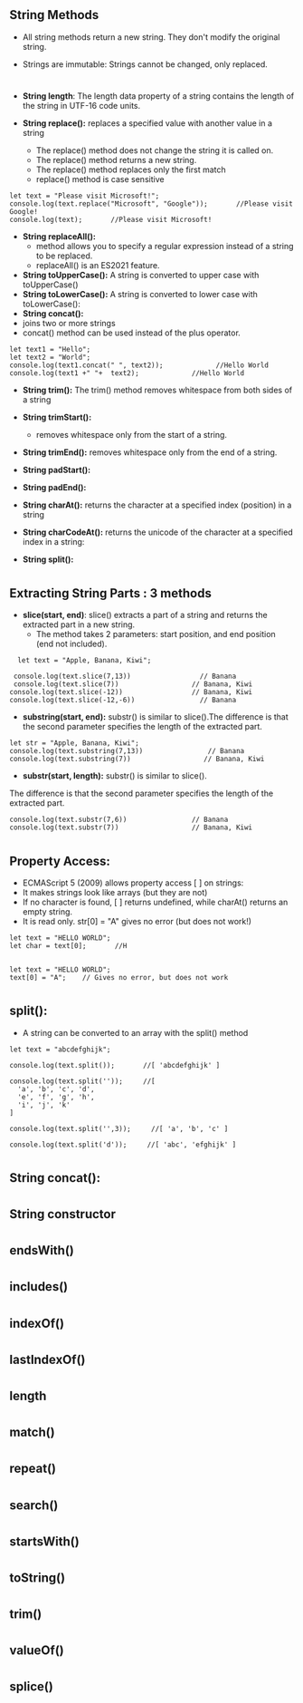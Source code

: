 
#
## String Methods

* All string methods return a new string. They don't modify the original string.

* Strings are immutable: Strings cannot be changed, only replaced.
#
* **String length**: 
The length data property of a string contains the length of the string in UTF-16 code units.


* **String replace():**  replaces a specified value with another value in a string
    * The replace() method does not change the string it is called on.
    * The replace() method returns a new string.
    * The replace() method replaces only the first match
    * replace() method is case sensitive

```
let text = "Please visit Microsoft!";
console.log(text.replace("Microsoft", "Google"));       //Please visit Google!
console.log(text);       //Please visit Microsoft!

```


* **String replaceAll():**
    * method allows you to specify a regular expression instead of a string to be replaced.
    * replaceAll() is an ES2021 feature.
* **String toUpperCase():**
    A string is converted to upper case with toUpperCase()
* **String toLowerCase():** A string is converted to lower case with toLowerCase():
* **String concat():** 
* joins two or more strings
* concat() method can be used instead of the plus operator.
```
let text1 = "Hello";
let text2 = "World";
console.log(text1.concat(" ", text2));             //Hello World
console.log(text1 +" "+  text2);             //Hello World
```

* **String trim():** The trim() method removes whitespace from both sides of a string
* **String trimStart():**
    * removes whitespace only from the start of a string.
* **String trimEnd():** removes whitespace only from the end of a string.

* **String padStart():**
* **String padEnd():**
* **String charAt():** returns the character at a specified index (position) in a string
* **String charCodeAt():** returns the unicode of the character at a specified index in a string:

* **String split():**
#
## Extracting String Parts : 3 methods
* **slice(start, end)**: slice() extracts a part of a string and returns the extracted part in a new string.
  * The method takes 2 parameters: start position, and end position (end not included).

```  
  let text = "Apple, Banana, Kiwi";

 console.log(text.slice(7,13))                 // Banana
 console.log(text.slice(7))                  // Banana, Kiwi
console.log(text.slice(-12))                 // Banana, Kiwi
console.log(text.slice(-12,-6))                // Banana
 ```
 
* **substring(start, end):** substr() is similar to slice().The difference is that the second parameter specifies the length of the extracted part.
```
let str = "Apple, Banana, Kiwi";
console.log(text.substring(7,13))                // Banana
console.log(text.substring(7))                  // Banana, Kiwi
```

* **substr(start, length):** substr() is similar to slice().

The difference is that the second parameter specifies the length of the extracted part.
```
console.log(text.substr(7,6))                // Banana
console.log(text.substr(7))                  // Banana, Kiwi
```

#

## Property Access:
* ECMAScript 5 (2009) allows property access [ ] on strings:
* It makes strings look like arrays (but they are not)
* If no character is found, [ ] returns undefined, while charAt() returns an empty string.
* It is read only. str[0] = "A" gives no error (but does not work!)

```
let text = "HELLO WORLD";
let char = text[0];       //H


let text = "HELLO WORLD";
text[0] = "A";    // Gives no error, but does not work
```

#
## split():
* A string can be converted to an array with the split() method

```
let text = "abcdefghijk";

console.log(text.split());       //[ 'abcdefghijk' ]

console.log(text.split(''));     //[
  'a', 'b', 'c', 'd',
  'e', 'f', 'g', 'h',
  'i', 'j', 'k'
]

console.log(text.split('',3));     //[ 'a', 'b', 'c' ]

console.log(text.split('d'));     //[ 'abc', 'efghijk' ]
```
#
## String concat():

#
## String constructor
#
## endsWith()
#
## includes()
#
## indexOf()
#
## lastIndexOf()
#
## length
#
## match()
#
## repeat()
#
## search()
#
## startsWith()
#
## toString()
#
## trim()
#
## valueOf()
#
## splice()
